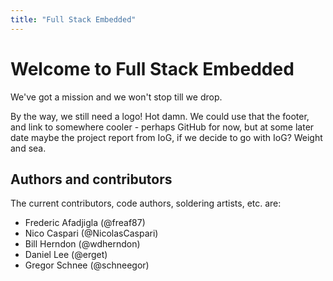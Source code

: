 ```yaml
---
title: "Full Stack Embedded"
---
```


# Welcome to Full Stack Embedded
We've got a mission and we won't stop till we drop.

By the way, we still need a logo! Hot damn. We could use that the footer, and
link to somewhere cooler - perhaps GitHub for now, but at some later date maybe
the project report from IoG, if we decide to go with IoG? Weight and sea.

## Authors and contributors
The current contributors, code authors, soldering artists, etc. are:

* Frederic Afadjigla (@freaf87)
* Nico Caspari (@NicolasCaspari)
* Bill Herndon (@wdherndon)
* Daniel Lee (@erget)
* Gregor Schnee (@schneegor)
